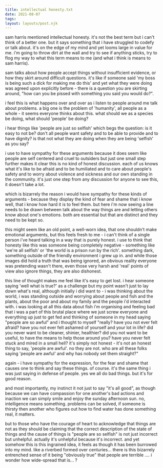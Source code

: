 ```yaml
---
title: intellectual honesty.txt
date: 2021-08-07
tags: 
layout: layouts/post.njk
---
```


sam harris mentioned intellectual honesty.
it's not the best term but i can't think of a better one.
but it says something that i have struggled to codefy or
talk about. it's on the edge of my mind and yet looms
large in value for me. i'm going to throw dirt at the wall
and try to see if anything sticks, try to flog my way
to what this term means to me (and what i think is means
to sam harris).

sam talks about how people accept things without insufficient
evidence, or how they skirt around difficult questions.
it's like if someone said 'my boss is being such a dick
for making me do this' and yet what they were doing was
agreed upon explicitly before - there is a question you are
skirting around, "how can you be pissed with something
you said you would do?".

i feel this is what happens over and over as i listen to
people around me talk about problems. a big one is the
problem of 'humanity', all people as a whole - it seems
everyone thinks about this. what should we as a species
be doing, what should 'people' be doing?

i hear things like 'people are just so selfish' which
begs the question: is it easy to not be? don't all people
want safety and to be able to provide and to have dignity?
is that not what they are doing when they are being 'selfish'
as you say?

i use to have sympathy for these arguments because it does
seem like people are self centered and cruel to outsiders
but just one small step further makes it clear this is
no kind of honest discussion. each of us knows what it's
like to be afraid and to be humiliated and to care about
people's safety and to worry about violence and sickness
and our own standing in the community. it's just one step
from any discussion for anyone to see this, it doesn't
take a lot.

which is bizarrely the reason i would have sympathy for
these kinds of arguments - because they display the kind
of fear and shame that i know well, that i know how hard
it is to feel them. but here i'm now seeing a line needs
to be drawn between talk about the way things are and
letting others know about one's emotions. both are
essential but that are distinct and they need to be kept
so.

this might seem like an old point, a well-worn idea, that
one shouldn't make emotional arguments, but this feels
fresh to me - i can't think of a single person i've heard
talking in a way that is purely honest. i use to think
that honesty like this was someone being completely
negative - something like 'we're all selfish' or 'the
world is a prison run by the rich'. something dark,
something outside of the friendly environment i grew up
in. and while those images did hold a truth that was
being ignored, an obvious reality everyone was pretending
wasn't there, even those very harsh and 'real' points
of view also ignore things, they are also dishonest.

this line of thought makes me feel like it's easy to get
lost. i hear someone saying 'well what is true?' as a
challenge but my point wasn't just to lay down what's
real, although initially i did want to - i was thinking
about the world, i was standing outside and worrying
about people and fish and the plants, about the poor
and about my family and the people i'd interacted with.
i was looking at all this data about fish i'm organising
and feeling bad that i was a part of this brutal place
where we just screw everyone and everything up just to
get fed and thinking of someone in my head saying "people
are so awful" and i thought to myself "really? have you
not ever felt afraid? have you not ever felt ashamed of
yourself and your lot in life? did you never want to be
cleaner, shinier, healthier? did you not want to be
useful, to have the means to help those around you?
have you never felt stuck and mired in a small hell?
it's simply not honest - it's not an honest thing to
say, 'people are awful'. no they are not. who are all
these folks saying 'people are awful' and why has
nobody set them straight?"

again - i have sympathy for the expression, for the
fear and shame that causes one to think and say these
things. of course. it's the same thing i was just saying
in defense of people. yes we all do bad things. but it's
for good reason.

and most importantly, my instinct it not just to say "it's
all good", as though because we can have compassion for
one another's bad actions and inaction we can simply smile
and enjoy the sunday afternoon sun. no, intelligence means
something. problems can be solved, if someone is thirsty
then another who figures out how to find water has done
something real, it matters.

but to those who have the courage of heart to acknowledge
that things are not as they should be claiming that the
correct description of the state of things and the cause
of things is "people are so selfish" is not just incorrect
but unhelpful. actually it's unhelpful because it's
incorrect. and yet somehow this is this ingrained idea,
it feels as though it has been burrowed into my mind. like
a riverbed formed over centuries... there is this bizarrely
entrenched sense of it being "obviously true" that people
are terrible .... i wonder how wide-spread that is... ?
